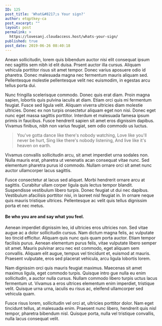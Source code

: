 ```yaml
---
ID: 125
post_title: 'What&#8217;s Your sign?'
author: etqptkey-ca
post_excerpt: ""
layout: post
permalink: >
  https://lovesanj.cloudaccess.host/whats-your-sign/
published: true
post_date: 2019-06-26 08:40:18
---
```

<!-- wp:paragraph -->
<p>Anean sollicitudin, lorem quis bibendum auctor nisi elit consequat ipsum nec sagittis sem nibh id elit duisa. Prsent auctor illa cursus. Aliquam vehicula porttitor risus sit amet tempor. Donec varius aposuere odio id pharetra. Donec malesuada magna nec fermentum mauris aliquam sed. Pellentesque molestie pellentesque velit nec euismodim, in egestas arcu tellus porta dui.</p>
<!-- /wp:paragraph -->

<!-- wp:paragraph -->
<p>Nunc fringilla scelerisque commodo. Donec quis erat diam. Proin magna sapien, lobortis quis pulvina iaculis at diam. Etiam orci quis mi fermentum feugiat. Fusce sed ligula velit. Aliquam viverra ultricies diam molestie ultricies. Donec ex non turpis onsectetur aliquam eget non nisi. Donec eget nunc eget massa sagittis porttitor. Interdum et malesuada famesa ipsum primis in faucibus. Fusce hendrerit sapien sit amet eros dignissim dapibus. Vivamus finibus, nibh non varius feugiat, sem odio commodo us luctus.</p>
<!-- /wp:paragraph -->

<!-- wp:quote -->
<blockquote class="wp-block-quote"><p>You've gotta dance like there's nobody watching, Love like you'll never be hurt, Sing like there's nobody listening, And live like it's heaven on earth.</p></blockquote>
<!-- /wp:quote -->

<!-- wp:paragraph -->
<p>Vivamus convallis sollicitudin arcu, sit amet imperdiet urna sodales non. Nulla mauris erat, pharetra ut venenatis acan consequat vitae nunc. Sed elementum pharetra purus id commodo. Nullam ornare orci sit amet nunc auctor ullamcorper lacus sagittis.</p>
<!-- /wp:paragraph -->

<!-- wp:paragraph -->
<p>Fusce consectetur at lacus sed aliquet. Morbi hendrerit ornare arcu at sagittis. Curabitur ullam corper ligula quis lectus tempor blandit. Suspendisse vestibulum libero turpis. Donec feugiat ut dui nec dapibus. Vestibulum afacilisis porttitor nisi, in laoreet nisl feugiat in. In ornare neque quis mauris tristique ultrices. Pellentesque ac velit quis tellus dignissim porta et nec metus.</p>
<!-- /wp:paragraph -->

<!-- wp:heading {"level":4} -->
<h4>Be who you are and say what you feel.</h4>
<!-- /wp:heading -->

<!-- wp:paragraph -->
<p>Aenean imperdiet dignissim leo, id ultricies eros ultricies non. Sed vitae augue ac a dolor sollicitudin cursus. Nam dictum magna felis, ac vulputate leo tincid efficitur. Aliquam quis nunc quis quam porta auctor. Etiam tempor facilisis purus. Aenean elementum purus felis, vitae vulputate libero semper sit amet. Mauris pulvinar arcu nec est commodo, eget aliquam sem convallis. Aliquam elit augue, tempus vel tincidunt et, euismod at mauris. Praesent vulputate, eros sed placerat vehicula, arcu ligula lobortis lorem. </p>
<!-- /wp:paragraph -->

<!-- wp:paragraph -->
<p>Nam dignissim orci quis mauris feugiat maximus. Maecenas sit amet maximus ligula, eget commodo turpis. Quisque intro gue nulla eu enim sollicitudin, a auctor nulla cursus. Nullam commodo libero turpis uctus lacus fermentum ut. Vivamus a eros ultrices elementum enim imperdiet, tristique velit. Quisque urna urna, iaculis eu risus ac, eleifend ullamcorper sed vehicula quam. </p>
<!-- /wp:paragraph -->

<!-- wp:paragraph -->
<p>Fusce risus lorem, sollicitudin vel orci at, ultricies porttitor dolor. Nam eget tincidunt tellus, at malesuada enim. Praesent nunc libero, hendrerit quis nisl tempor, pharetra bibendum nisl. Quisque porta, nulla vel tristique convallis, nulla lacus consequat velit. </p>
<!-- /wp:paragraph -->